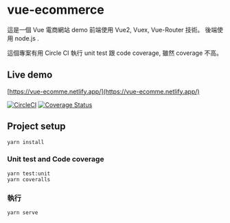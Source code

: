 # vue-ecommerce

這是一個 Vue 電商網站 demo
前端使用 Vue2, Vuex, Vue-Router 技術。
後端使用 node.js .

這個專案有用 Circle CI 執行 unit test 跟 code coverage, 雖然 coverage 不高。

## Live demo

[https://vue-ecomme.netlify.app/](https://vue-ecomme.netlify.app/)

[![CircleCI](https://circleci.com/gh/sunpochin/vue2-ecommerce.svg?style=shield)](https://app.circleci.com/pipelines/github/sunpochin/vue2-ecommerce)
[![Coverage Status](https://coveralls.io/repos/github/sunpochin/vue2-ecommerce/badge.svg?branch=main)](https://coveralls.io/github/sunpochin/vue2-ecommerce?branch=main)

## Project setup

```
yarn install
```

### Unit test and Code coverage

```
yarn test:unit
yarn coveralls
```

### 執行

```
yarn serve
```

<!-- ### Compiles and minifies for production
```
yarn build
```

### Lints and fixes files
```
yarn lint
```

### Customize configuration
See [Configuration Reference](https://cli.vuejs.org/config/). -->
